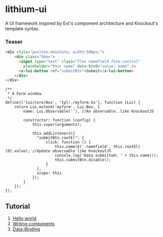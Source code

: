 lithium-ui
==========

A UI framework inspired by Ext's component architecture and Knockout's template syntax.

### Teaser
```html
<div style="positon:absolute; width:500px;">
    <div class="hbox">
      <input type="text" class="flex namefield form-control"
        placeholder="Your name" data-bind="value: name" />
      <x-lui-button ref="submitBtn">Submit</x-lui-button>
    </div>
</div>
```
```javascirpt
/**
 * A Form window
 */
define(['lui/core/Box', 'tpl!./myform.ko'], function (Lui) {
    return Lui.extend('myform', Lui.Box, {
        name: Lui.Observable(''), //An observable..like KnockoutJS
        
        constructor: function (config) {
            this.super(arguments);
          
            this.addListeners({
              "submitBtn.rootEl": {
                  click: function () {
                      this.name($('.namefield', this.rootEl)[0].value); //Update observable like KnockoutJS
                      console.log('Data submitted: ' + this.name());
                      this.submitBtn.disable();
                  }
              },
              scope: this
            });
        }
    });
});
```

Tutorial
------
1. [Hello world](wiki/Tutorial-1-Hello-World)
2. [Writing components](wiki/Tutorial-2-Write-a-Component)
3. [Data-Binding](wiki/Tutorial-3-Data-Binding)
